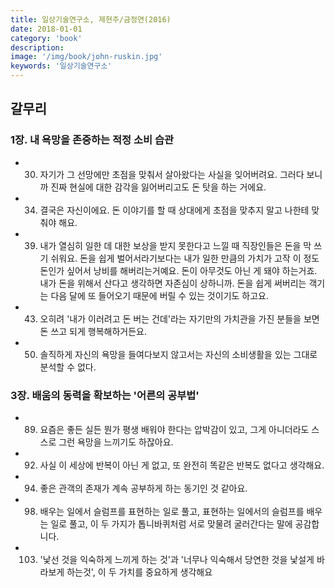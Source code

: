 ```yaml
---
title: 일상기술연구소, 제현주/금정연(2016)
date: 2018-01-01
category: 'book'
description: 
image: '/img/book/john-ruskin.jpg'
keywords: '일상기술연구소'
--- 
```



## 갈무리

### 1장. 내 욕망을 존중하는 적정 소비 습관
- 30) 자기가 그 선망에만 초점을 맞춰서 살아왔다는 사실을 잊어버려요. 그러다 보니까 진짜 현실에 대한 감각을 잃어버리고도 돈 탓을 하는 거에요.
- 34) 결국은 자신이에요. 돈 이야기를 할 때 상대에게 초점을 맞추지 말고 나한테 맞춰야 해요.
- 39) 내가 열심히 일한 데 대한 보상을 받지 못한다고 느낄 때 직장인들은 돈을 막 쓰기 쉬워요. 돈을 쉽게 벌어서라기보다는 내가 일한 만큼의 가치가 고작 이 정도 돈인가 싶어서 낭비를 해버리는거예요. 돈이 아무것도 아닌 게 돼야 하는거죠. 내가 돈을 위해서 산다고 생각하면 자존심이 상하니까. 돈을 쉽게 써버리는 객기는 다음 달에 또 들어오기 때문에 버릴 수 있는 것이기도 하고요.
- 43) 오히려 '내가 이러려고 돈 버는 건데'라는 자기만의 가치관을 가진 분들을 보면 돈 쓰고 되게 행복해하거든요.
- 50) 솔직하게 자신의 욕망을 들여다보지 않고서는 자신의 소비생활을 있는 그대로 분석할 수 없다.

### 3장. 배움의 동력을 확보하는 '어른의 공부법'

- 89) 요즘은 좋든 실든 뭔가 평생 배워야 한다는 압박감이 있고, 그게 아니더라도 스스로 그런 욕망을 느끼기도 하잖아요.
- 92) 사실 이 세상에 반복이 아닌 게 없고, 또 완전히 똑같은 반복도 없다고 생각해요.
- 94) 좋은 관객의 존재가 계속 공부하게 하는 동기인 것 같아요.
- 98) 배우는 일에서 슬럼프를 표현하는 일로 풀고, 표현하는 일에서의 슬럼프를 배우는 일로 풀고, 이 두 가지가 톱니바퀴처럼 서로 맞물려 굴러간다는 말에 공감합니다.
- 103) '낯선 것을 익숙하게 느끼게 하는 것'과 '너무나 익숙해서 당연한 것을 낯설게 바라보게 하는것', 이 두 가치를 중요하게 생각해요
